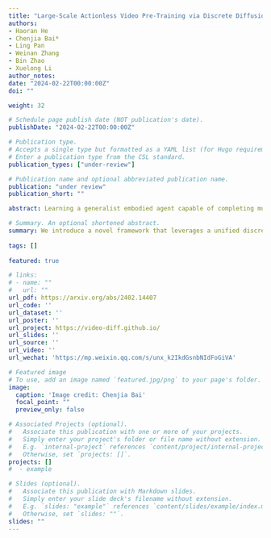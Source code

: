 ```yaml
---
title: "Large-Scale Actionless Video Pre-Training via Discrete Diffusion for Efficient Policy Learning."
authors:
- Haoran He
- Chenjia Bai*
- Ling Pan
- Weinan Zhang
- Bin Zhao
- Xuelong Li
author_notes:
date: "2024-02-22T00:00:00Z"
doi: ""

weight: 32

# Schedule page publish date (NOT publication's date).
publishDate: "2024-02-22T00:00:00Z"

# Publication type.
# Accepts a single type but formatted as a YAML list (for Hugo requirements).
# Enter a publication type from the CSL standard.
publication_types: ["under-review"]

# Publication name and optional abbreviated publication name.
publication: "under review"
publication_short: ""

abstract: Learning a generalist embodied agent capable of completing multiple tasks poses challenges, primarily stemming from the scarcity of action-labeled robotic datasets. In contrast, a vast amount of human videos exist, capturing intricate tasks and interactions with the physical world. Promising prospects arise for utilizing actionless human videos for pre-training and transferring the knowledge to facilitate robot policy learning through limited robot demonstrations. In this paper, we introduce a novel framework that leverages a unified discrete diffusion to combine generative pre-training on human videos and policy fine-tuning on a small number of action-labeled robot videos. We start by compressing both human and robot videos into unified video tokens. In the pre-training stage, we employ a discrete diffusion model with a mask-and-replace diffusion strategy to predict future video tokens in the latent space. In the fine-tuning stage, we harness the imagined future videos to guide low-level action learning trained on a limited set of robot data. Experiments demonstrate that our method generates high-fidelity future videos for planning and enhances the fine-tuned policies compared to previous state-of-the-art approaches with superior generalization ability.

# Summary. An optional shortened abstract.
summary: We introduce a novel framework that leverages a unified discrete diffusion to combine generative pre-training on human videos and policy fine-tuning on a small number of action-labeled robot videos.
  
tags: []
  
featured: true

# links:
# - name: ""
#   url: ""
url_pdf: https://arxiv.org/abs/2402.14407
url_code: ''
url_dataset: ''
url_poster: ''
url_project: https://video-diff.github.io/
url_slides: ''
url_source: ''
url_video: ''
url_wechat: 'https://mp.weixin.qq.com/s/unx_k2IkdGsnbNIdFoGiVA'

# Featured image
# To use, add an image named `featured.jpg/png` to your page's folder. 
image:
  caption: 'Image credit: Chenjia Bai'
  focal_point: ""
  preview_only: false

# Associated Projects (optional).
#   Associate this publication with one or more of your projects.
#   Simply enter your project's folder or file name without extension.
#   E.g. `internal-project` references `content/project/internal-project/index.md`.
#   Otherwise, set `projects: []`.
projects: []
#  - example

# Slides (optional).
#   Associate this publication with Markdown slides.
#   Simply enter your slide deck's filename without extension.
#   E.g. `slides: "example"` references `content/slides/example/index.md`.
#   Otherwise, set `slides: ""`.
slides: ""
---
```

